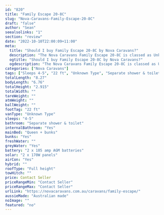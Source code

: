 ```yaml
---
id: "820"
title: "Family Escape 20-8C"
slug: "Nova-Caravans-Family-Escape-20-8C"
draft: "false"
author: "Sean"
seealsolinks: "1"
section: "review"
date: "2022-10-10T22:00:09+11:00"
meta:
  title: "Should I buy Family Escape 20-8C by Nova Caravans?"
  description: "The Nova Caravans Family Escape 20-8C is classed as Unknown Type, and sleeps 4-5 people. It is Australian made and comes in at 22 ft. It generally has Separate shower & toilet."
  ogtitle: "Should I buy Family Escape 20-8C by Nova Caravans?"
  ogdescription: "The Nova Caravans Family Escape 20-8C is classed as Unknown Type, and sleeps 4-5 people. It is Australian made and comes in at 22 ft. It generally has Separate shower & toilet."
categories: ["Nova Caravans"]
tags: ["Sleeps 4-5", "22 ft", "Unknown Type", "Separate shower & toilet", "Full height", "Price Unknown", "Australian made"]
totalLength: "8.27"
bodyLength: "6.76"
totalHeight: "2.915"
totalWidth: ""
tareWeight: ""
atmWeight: ""
ballWeight: ""
footTag: "22 ft"
vanType: "Unknown Type"
sleeps: "4-5"
bathroom: "Separate shower & toilet"
internalBathroom: "Yes"
mainBed: "Queen + bunks"
bunks: "Yes"
freshWater: ""
greyWater: "Yes"
battery: "2 x 105 amp AGM batteries"
solar: "2 x 170W panels"
airCon: "Yes"
hybrid: ""
roofType: "Full height"
towHitch: ""
price: Contact Seller
priceRangeMin: "Contact Seller"
priceRangeMax: "Contact Seller"
urlLink: "https://novacaravans.com.au/caravans/family-escape/"
aussieMade: "Australian made"
noImage: ""
featured: "no"
---
```

